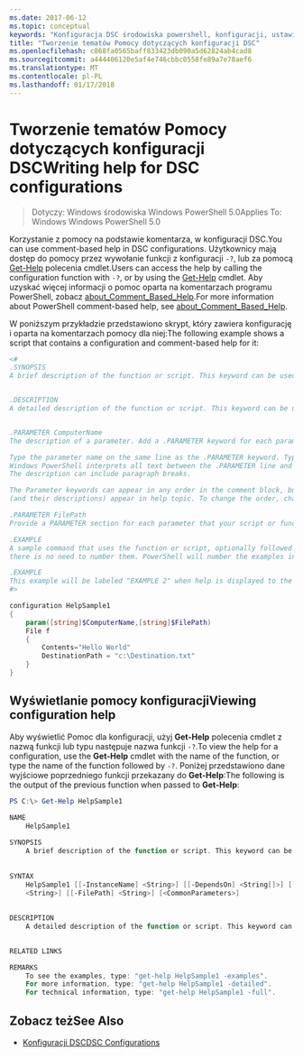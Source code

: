 ```yaml
---
ms.date: 2017-06-12
ms.topic: conceptual
keywords: "Konfiguracja DSC środowiska powershell, konfiguracji, ustawienia"
title: "Tworzenie tematów Pomocy dotyczących konfiguracji DSC"
ms.openlocfilehash: c868fa0565baff833423db090a5d62824ab4cad8
ms.sourcegitcommit: a444406120e5af4e746cbbc0558fe89a7e78aef6
ms.translationtype: MT
ms.contentlocale: pl-PL
ms.lasthandoff: 01/17/2018
---
```

# <a name="writing-help-for-dsc-configurations"></a><span data-ttu-id="92192-103">Tworzenie tematów Pomocy dotyczących konfiguracji DSC</span><span class="sxs-lookup"><span data-stu-id="92192-103">Writing help for DSC configurations</span></span>

><span data-ttu-id="92192-104">Dotyczy: Windows środowiska Windows PowerShell 5.0</span><span class="sxs-lookup"><span data-stu-id="92192-104">Applies To: Windows Windows PowerShell 5.0</span></span>

<span data-ttu-id="92192-105">Korzystanie z pomocy na podstawie komentarza, w konfiguracji DSC.</span><span class="sxs-lookup"><span data-stu-id="92192-105">You can use comment-based help in DSC configurations.</span></span> <span data-ttu-id="92192-106">Użytkownicy mają dostęp do pomocy przez wywołanie funkcji z konfiguracji `-?`, lub za pomocą [Get-Help](https://technet.microsoft.com/en-us/library/hh849696.aspx) polecenia cmdlet.</span><span class="sxs-lookup"><span data-stu-id="92192-106">Users can access the help by calling the configuration function with `-?`, or by using the [Get-Help](https://technet.microsoft.com/en-us/library/hh849696.aspx) cmdlet.</span></span> <span data-ttu-id="92192-107">Aby uzyskać więcej informacji o pomoc oparta na komentarzach programu PowerShell, zobacz [about_Comment_Based_Help](https://technet.microsoft.com/en-us/library/hh847834.aspx).</span><span class="sxs-lookup"><span data-stu-id="92192-107">For more information about PowerShell comment-based help, see [about_Comment_Based_Help](https://technet.microsoft.com/en-us/library/hh847834.aspx).</span></span>

<span data-ttu-id="92192-108">W poniższym przykładzie przedstawiono skrypt, który zawiera konfigurację i oparta na komentarzach pomocy dla niej:</span><span class="sxs-lookup"><span data-stu-id="92192-108">The following example shows a script that contains a configuration and comment-based help for it:</span></span>

```powershell
<#
.SYNOPSIS
A brief description of the function or script. This keyword can be used only once for each configuration.


.DESCRIPTION
A detailed description of the function or script. This keyword can be used only once for each configuration.


.PARAMETER ComputerName
The description of a parameter. Add a .PARAMETER keyword for each parameter in the function or script syntax.

Type the parameter name on the same line as the .PARAMETER keyword. Type the parameter description on the lines following the .PARAMETER keyword. 
Windows PowerShell interprets all text between the .PARAMETER line and the next keyword or the end of the comment block as part of the parameter description. 
The description can include paragraph breaks.

The Parameter keywords can appear in any order in the comment block, but the function or script syntax determines the order in which the parameters 
(and their descriptions) appear in help topic. To change the order, change the syntax.

.PARAMETER FilePath
Provide a PARAMETER section for each parameter that your script or function accepts.

.EXAMPLE
A sample command that uses the function or script, optionally followed by sample output and a description. Repeat this keyword for each example. If you have multiple examples,
there is no need to number them. PowerShell will number the examples in help text.

.EXAMPLE
This example will be labeled "EXAMPLE 2" when help is displayed to the user.
#>

configuration HelpSample1
{
    param([string]$ComputerName,[string]$FilePath)
    File f
    {
        Contents="Hello World"
        DestinationPath = "c:\Destination.txt"
    }
}
```

## <a name="viewing-configuration-help"></a><span data-ttu-id="92192-109">Wyświetlanie pomocy konfiguracji</span><span class="sxs-lookup"><span data-stu-id="92192-109">Viewing configuration help</span></span>

<span data-ttu-id="92192-110">Aby wyświetlić Pomoc dla konfiguracji, użyj **Get-Help** polecenia cmdlet z nazwą funkcji lub typu następuje nazwa funkcji `-?`.</span><span class="sxs-lookup"><span data-stu-id="92192-110">To view the help for a configuration, use the **Get-Help** cmdlet with the name of the function, or type the name of the function followed by `-?`.</span></span> <span data-ttu-id="92192-111">Poniżej przedstawiono dane wyjściowe poprzedniego funkcji przekazany do **Get-Help**:</span><span class="sxs-lookup"><span data-stu-id="92192-111">The following is the output of the previous function when passed to **Get-Help**:</span></span>

```powershell
PS C:\> Get-Help HelpSample1

NAME
    HelpSample1
    
SYNOPSIS
    A brief description of the function or script. This keyword can be used only once for each configuration.
    
    
SYNTAX
    HelpSample1 [[-InstanceName] <String>] [[-DependsOn] <String[]>] [[-OutputPath] <String>] [[-ConfigurationData] <Hashtable>] [[-ComputerName] 
    <String>] [[-FilePath] <String>] [<CommonParameters>]
    
    
DESCRIPTION
    A detailed description of the function or script. This keyword can be used only once for each configuration.
    

RELATED LINKS

REMARKS
    To see the examples, type: "get-help HelpSample1 -examples".
    For more information, type: "get-help HelpSample1 -detailed".
    For technical information, type: "get-help HelpSample1 -full".
```

## <a name="see-also"></a><span data-ttu-id="92192-112">Zobacz też</span><span class="sxs-lookup"><span data-stu-id="92192-112">See Also</span></span>
* [<span data-ttu-id="92192-113">Konfiguracji DSC</span><span class="sxs-lookup"><span data-stu-id="92192-113">DSC Configurations</span></span>](configurations.md)

